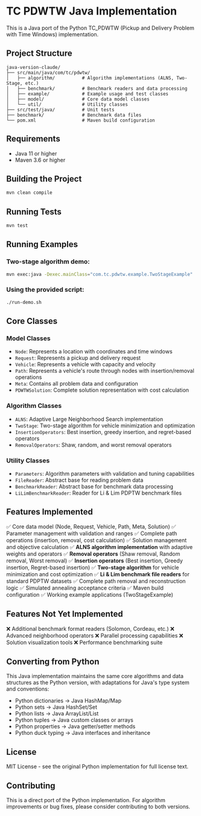 # TC PDWTW Java Implementation

This is a Java port of the Python TC_PDWTW (Pickup and Delivery Problem with Time Windows) implementation.

## Project Structure

```
java-version-claude/
├── src/main/java/com/tc/pdwtw/
│   ├── algorithm/          # Algorithm implementations (ALNS, Two-Stage, etc.)
│   ├── benchmark/          # Benchmark readers and data processing
│   ├── example/            # Example usage and test classes
│   ├── model/              # Core data model classes
│   └── util/               # Utility classes
├── src/test/java/          # Unit tests
├── benchmark/              # Benchmark data files
└── pom.xml                 # Maven build configuration
```

## Requirements

- Java 11 or higher
- Maven 3.6 or higher

## Building the Project

```bash
mvn clean compile
```

## Running Tests

```bash
mvn test
```

## Running Examples

### Two-stage algorithm demo:
```bash
mvn exec:java -Dexec.mainClass="com.tc.pdwtw.example.TwoStageExample"
```

### Using the provided script:
```bash
./run-demo.sh
```

## Core Classes

### Model Classes
- `Node`: Represents a location with coordinates and time windows
- `Request`: Represents a pickup and delivery request
- `Vehicle`: Represents a vehicle with capacity and velocity
- `Path`: Represents a vehicle's route through nodes with insertion/removal operations
- `Meta`: Contains all problem data and configuration
- `PDWTWSolution`: Complete solution representation with cost calculation

### Algorithm Classes
- `ALNS`: Adaptive Large Neighborhood Search implementation
- `TwoStage`: Two-stage algorithm for vehicle minimization and optimization
- `InsertionOperators`: Best insertion, greedy insertion, and regret-based operators
- `RemovalOperators`: Shaw, random, and worst removal operators

### Utility Classes
- `Parameters`: Algorithm parameters with validation and tuning capabilities
- `FileReader`: Abstract base for reading problem data
- `BenchmarkReader`: Abstract base for benchmark data processing
- `LiLimBenchmarkReader`: Reader for Li & Lim PDPTW benchmark files

## Features Implemented

✅ Core data model (Node, Request, Vehicle, Path, Meta, Solution)
✅ Parameter management with validation and ranges
✅ Complete path operations (insertion, removal, cost calculation)
✅ Solution management and objective calculation
✅ **ALNS algorithm implementation** with adaptive weights and operators
✅ **Removal operators** (Shaw removal, Random removal, Worst removal)
✅ **Insertion operators** (Best insertion, Greedy insertion, Regret-based insertion)
✅ **Two-stage algorithm** for vehicle minimization and cost optimization
✅ **Li & Lim benchmark file readers** for standard PDPTW datasets
✅ Complete path removal and reconstruction logic
✅ Simulated annealing acceptance criteria
✅ Maven build configuration
✅ Working example applications (TwoStageExample)

## Features Not Yet Implemented

❌ Additional benchmark format readers (Solomon, Cordeau, etc.)
❌ Advanced neighborhood operators
❌ Parallel processing capabilities
❌ Solution visualization tools
❌ Performance benchmarking suite

## Converting from Python

This Java implementation maintains the same core algorithms and data structures as the Python version, with adaptations for Java's type system and conventions:

- Python dictionaries → Java HashMap/Map
- Python sets → Java HashSet/Set  
- Python lists → Java ArrayList/List
- Python tuples → Java custom classes or arrays
- Python properties → Java getter/setter methods
- Python duck typing → Java interfaces and inheritance

## License

MIT License - see the original Python implementation for full license text.

## Contributing

This is a direct port of the Python implementation. For algorithm improvements or bug fixes, please consider contributing to both versions.
